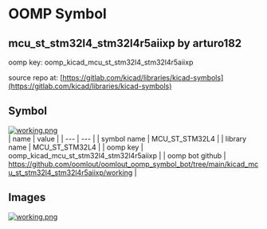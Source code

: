 # OOMP Symbol  
## mcu_st_stm32l4_stm32l4r5aiixp  by arturo182  
  
oomp key: oomp_kicad_mcu_st_stm32l4_stm32l4r5aiixp  
  
source repo at: [https://gitlab.com/kicad/libraries/kicad-symbols](https://gitlab.com/kicad/libraries/kicad-symbols)  
## Symbol  
  
[![working.png](working_600.png)](working.png)  
| name | value | 
| --- | --- | 
| symbol name | MCU_ST_STM32L4 | 
| library name | MCU_ST_STM32L4 | 
| oomp key | oomp_kicad_mcu_st_stm32l4_stm32l4r5aiixp | 
| oomp bot github | https://github.com/oomlout/oomlout_oomp_symbol_bot/tree/main/kicad_mcu_st_stm32l4_stm32l4r5aiixp/working | 
## Images  
  
[![working.png](working_140.png)](working.png)  
